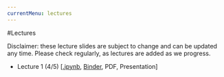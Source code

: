```yaml
---
currentMenu: lectures
---
```


#Lectures

Disclaimer: these lecture slides are subject to change and can be updated any time.
Please check regularly, as lectures are added as we progress.

* Lecture 1 (4/5) [[.ipynb](./nb/lecture-1.ipynb), [Binder](https://app.mybinder.org:80/2686771530/notebooks/nb/lecture-1.ipynb), PDF, Presentation]
